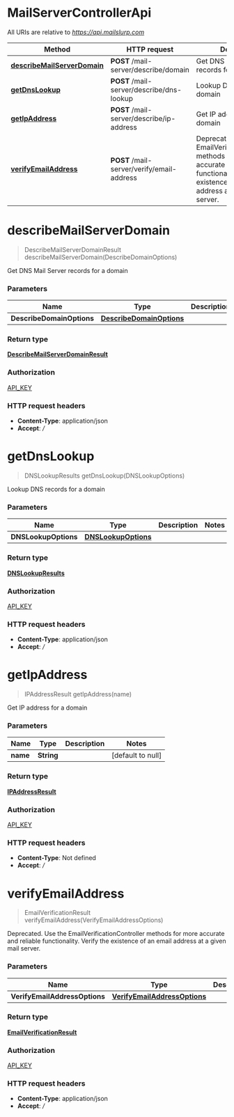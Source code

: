 # MailServerControllerApi

All URIs are relative to *https://api.mailslurp.com*

Method | HTTP request | Description
------------- | ------------- | -------------
[**describeMailServerDomain**](MailServerControllerApi#describeMailServerDomain) | **POST** /mail-server/describe/domain | Get DNS Mail Server records for a domain
[**getDnsLookup**](MailServerControllerApi#getDnsLookup) | **POST** /mail-server/describe/dns-lookup | Lookup DNS records for a domain
[**getIpAddress**](MailServerControllerApi#getIpAddress) | **POST** /mail-server/describe/ip-address | Get IP address for a domain
[**verifyEmailAddress**](MailServerControllerApi#verifyEmailAddress) | **POST** /mail-server/verify/email-address | Deprecated. Use the EmailVerificationController methods for more accurate and reliable functionality. Verify the existence of an email address at a given mail server.


<a name="describeMailServerDomain"></a>
# **describeMailServerDomain**
> DescribeMailServerDomainResult describeMailServerDomain(DescribeDomainOptions)

Get DNS Mail Server records for a domain

### Parameters

Name | Type | Description  | Notes
------------- | ------------- | ------------- | -------------
 **DescribeDomainOptions** | [**DescribeDomainOptions**](../Models/DescribeDomainOptions)|  |

### Return type

[**DescribeMailServerDomainResult**](../Models/DescribeMailServerDomainResult)

### Authorization

[API_KEY](../README#API_KEY)

### HTTP request headers

- **Content-Type**: application/json
- **Accept**: */*

<a name="getDnsLookup"></a>
# **getDnsLookup**
> DNSLookupResults getDnsLookup(DNSLookupOptions)

Lookup DNS records for a domain

### Parameters

Name | Type | Description  | Notes
------------- | ------------- | ------------- | -------------
 **DNSLookupOptions** | [**DNSLookupOptions**](../Models/DNSLookupOptions)|  |

### Return type

[**DNSLookupResults**](../Models/DNSLookupResults)

### Authorization

[API_KEY](../README#API_KEY)

### HTTP request headers

- **Content-Type**: application/json
- **Accept**: */*

<a name="getIpAddress"></a>
# **getIpAddress**
> IPAddressResult getIpAddress(name)

Get IP address for a domain

### Parameters

Name | Type | Description  | Notes
------------- | ------------- | ------------- | -------------
 **name** | **String**|  | [default to null]

### Return type

[**IPAddressResult**](../Models/IPAddressResult)

### Authorization

[API_KEY](../README#API_KEY)

### HTTP request headers

- **Content-Type**: Not defined
- **Accept**: */*

<a name="verifyEmailAddress"></a>
# **verifyEmailAddress**
> EmailVerificationResult verifyEmailAddress(VerifyEmailAddressOptions)

Deprecated. Use the EmailVerificationController methods for more accurate and reliable functionality. Verify the existence of an email address at a given mail server.

### Parameters

Name | Type | Description  | Notes
------------- | ------------- | ------------- | -------------
 **VerifyEmailAddressOptions** | [**VerifyEmailAddressOptions**](../Models/VerifyEmailAddressOptions)|  |

### Return type

[**EmailVerificationResult**](../Models/EmailVerificationResult)

### Authorization

[API_KEY](../README#API_KEY)

### HTTP request headers

- **Content-Type**: application/json
- **Accept**: */*

